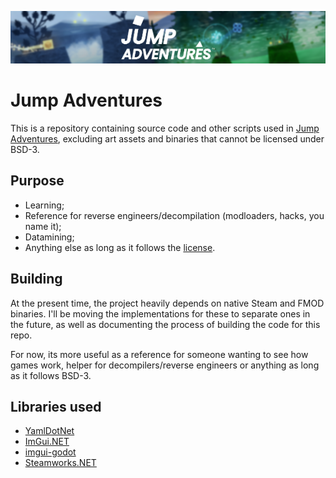 ![Jump Adventures Header](./media/repo_header.png)

# Jump Adventures
This is a repository containing source code and other scripts used in [Jump Adventures](https://store.steampowered.com/app/2221130/Jump_Adventures/), excluding art assets and binaries that cannot be licensed under BSD-3.

## Purpose
- Learning;
- Reference for reverse engineers/decompilation (modloaders, hacks, you name it);
- Datamining;
- Anything else as long as it follows the [license](LICENSE).

## Building
At the present time, the project heavily depends on native Steam and FMOD binaries. I'll be moving the implementations for these to separate ones in the future, as well as documenting the process of building the code for this repo.

For now, its more useful as a reference for someone wanting to see how games work, helper for decompilers/reverse engineers or anything as long as it follows BSD-3.

## Libraries used
- [YamlDotNet](https://github.com/aaubry/YamlDotNet)
- [ImGui.NET](https://github.com/mellinoe/ImGui.NET)
- [imgui-godot](https://github.com/pkdawson/imgui-godot)
- [Steamworks.NET](https://github.com/rlabrecque/Steamworks.NET)